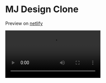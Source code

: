 # MJ Design Clone

Preview on [netlify]([https://dev-47-mj-design.netlify.app/)

![UI/UX Prototype](./ui/ui.mp4)

